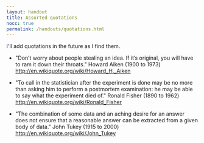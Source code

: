 ```yaml
---
layout: handout
title: Assorted quotations
nocc: true
permalink: /handouts/quotations.html
---
```


I'll add quotations in the future as I find them.

* "Don’t worry about people stealing an idea. If it’s original, you will 
  have to ram it down their throats." Howard Aiken (1900 to 1973)
  <http://en.wikiquote.org/wiki/Howard_H._Aiken>

* "To call in the statistician after the experiment is done may be no more than 
  asking him to perform a postmortem examination: he may be able to say what 
  the experiment died of." Ronald Fisher (1890 to 1962)
  <http://en.wikiquote.org/wiki/Ronald_Fisher>

* "The combination of some data and an aching desire for an answer does not 
  ensure that a reasonable answer can be extracted from a given body of data."
  John Tukey (1915 to 2000)
  <http://en.wikiquote.org/wiki/John_Tukey>
